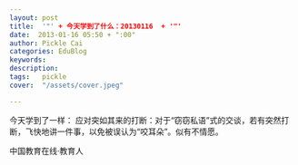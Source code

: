 ```yaml
---
layout: post  
title:  '"' + 今天学到了什么：20130116  + '"'
date:  2013-01-16 05:50 + ":00" 
author: Pickle Cai  
categories: EduBlog  
keywords: 
description:   
tags:	pickle   
cover:  "/assets/cover.jpeg"  

---  
```

    
 今天学到了一样： 应对突如其来的打断：对于“窃窃私语”式的交谈，若有突然打断，飞快地讲一件事，以免被误认为“咬耳朵”。似有不情愿。				

		    
 中国教育在线·教育人

